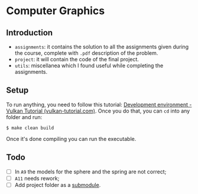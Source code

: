 # Computer Graphics

## Introduction

* `assignments`: it contains the solution to all the assignments given during the course, complete with `.pdf` description of the problem.
* `project`: it will contain the code of the final project.
* `utils`: miscellanea which I found useful while completing the assignments.

## Setup

To run anything, you need to follow this tutorial: [Development environment - Vulkan Tutorial (vulkan-tutorial.com)](https://vulkan-tutorial.com/Development_environment). Once you do that, you can `cd` into any folder and run:

`````shell
$ make clean build
`````

Once it's done compiling you can run the executable.

## Todo

- [ ] In `A9` the models for the sphere and the spring are not correct;
- [ ] `A11` needs rework;
- [ ] Add project folder as a [submodule](https://git-scm.com/book/en/v2/Git-Tools-Submodules).